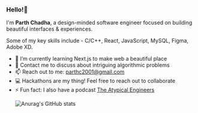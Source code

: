 ### Hello!👋

<!-- I'm <b>Parth Chadha</b> a Software Developer from Yamunanagar,India. Pursuing my Bachelor's in Computer Science at Manipal University Jaipur. -->
I'm <b>Parth Chadha</b>, a design-minded software engineer focused on building beautiful interfaces & experiences.

Some of my key skills include - C/C++, React, JavaScript, MySQL, Figma, Adobe XD.

<ul>
<li> 🌱 I’m currently learning Next.js to make web a beautiful place
<li> 💬 Contact me to discuss about intriguing algorithmic problems
<li> 📫 Reach out to me: <a href = "mailto:parthc2001@gmail.com">parthc2001@gmail.com</a> 
<li> 💻 Hackathons are my thing! Feel free to reach out to collaborate
<li> ⚡ Fun fact: I also have a podcast <a href = "https://www.youtube.com/channel/UCJvVA8r2GbxTFInv72ELUZg">The Atypical Engineers</a>
  
![Anurag's GitHub stats](https://github-readme-stats.vercel.app/api?username=Itsme-Parth&show_icons=true&theme=radical)


<!--
**Itsme-Parth/Itsme-Parth** is a ✨ _special_ ✨ repository because its `README.md` (this file) appears on your GitHub profile.

Here are some ideas to get you started:

- 🔭 I’m currently working on ...
- 🌱 I’m currently learning ...
- 👯 I’m looking to collaborate on ...
- 🤔 I’m looking for help with ...
- 💬 Ask me about ...
- 📫 How to reach me: ...
- 😄 Pronouns: ...
- ⚡ Fun fact: ...
-->
